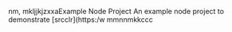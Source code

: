 nm, mkljjkjzxxaExample Node Project
An example node project to demonstrate [srcclr](https:/w
mmnnmkkccc
